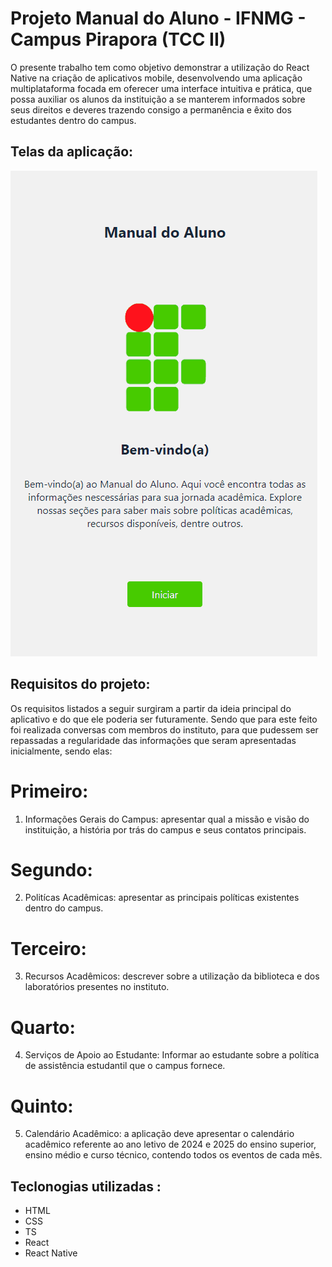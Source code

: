 # Projeto Manual do Aluno - IFNMG - Campus Pirapora (TCC II)

O presente trabalho tem como objetivo demonstrar a utilização do React Native na criação de aplicativos mobile, desenvolvendo uma aplicação multiplataforma focada em oferecer uma interface intuitiva e prática, que possa auxiliar os alunos da instituição a se manterem informados sobre seus direitos e deveres trazendo consigo a permanência e êxito dos estudantes dentro do campus.

## Telas da aplicação:

<img src="./assets/projetoManualDoAluno.gif" alt="gif da tela inicial do projeto Manual do Aluno">

## Requisitos do projeto:

Os requisitos listados a seguir surgiram a partir da ideia principal do aplicativo e
do que ele poderia ser futuramente. Sendo que para este feito foi realizada conversas com
membros do instituto, para que pudessem ser repassadas a regularidade das informações
que seram apresentadas inicialmente, sendo elas:

# Primeiro:

1. Informações Gerais do Campus: apresentar qual a missão e visão do instituição, a
   história por trás do campus e seus contatos principais.

# Segundo:

2. Politícas Acadêmicas: apresentar as principais políticas existentes dentro do campus.

# Terceiro:

3. Recursos Acadêmicos: descrever sobre a utilização da biblioteca e dos laboratórios
   presentes no instituto.

# Quarto:

4. Serviços de Apoio ao Estudante: Informar ao estudante sobre a política de assistência
   estudantil que o campus fornece.

# Quinto:

5. Calendário Acadêmico: a aplicação deve apresentar o calendário acadêmico referente
   ao ano letivo de 2024 e 2025 do ensino superior, ensino médio e curso técnico,
   contendo todos os eventos de cada mês.

## Teclonogias utilizadas :

- HTML
- CSS
- TS
- React
- React Native
